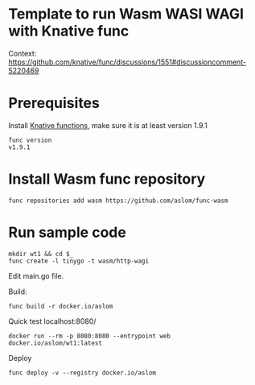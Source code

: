 # Template to run Wasm WASI WAGI with Knative func


Context:
https://github.com/knative/func/discussions/1551#discussioncomment-5220469

# Prerequisites

Install [Knative functions](https://knative.dev/docs/functions/install-func/), make sure it is at least version 1.9.1

```
func version​
v1.9.1​
```

# Install Wasm func repository

```
func repositories add wasm https://github.com/aslom/func-wasm
```

# Run sample code

```
mkdir wt1 && cd $_
func create -l tinygo -t wasm/http-wagi
```

Edit main.go file.

Build:

```
func build -r docker.io/aslom
```

Quick test localhost:8080/

```
docker run --rm -p 8080:8080 --entrypoint web docker.io/aslom/wt1:latest
```

Deploy

```
func deploy -v --registry docker.io/aslom
```
